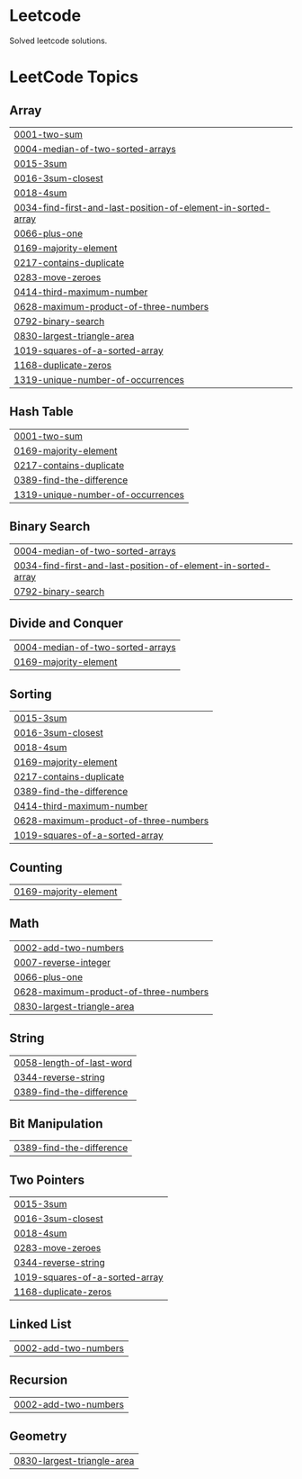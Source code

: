 # Leetcode
Solved leetcode solutions.

<!---LeetCode Topics Start-->
# LeetCode Topics
## Array
|  |
| ------- |
| [0001-two-sum](https://github.com/Reeja20040923/Leetcode/tree/master/0001-two-sum) |
| [0004-median-of-two-sorted-arrays](https://github.com/Reeja20040923/Leetcode/tree/master/0004-median-of-two-sorted-arrays) |
| [0015-3sum](https://github.com/Reeja20040923/Leetcode/tree/master/0015-3sum) |
| [0016-3sum-closest](https://github.com/Reeja20040923/Leetcode/tree/master/0016-3sum-closest) |
| [0018-4sum](https://github.com/Reeja20040923/Leetcode/tree/master/0018-4sum) |
| [0034-find-first-and-last-position-of-element-in-sorted-array](https://github.com/Reeja20040923/Leetcode/tree/master/0034-find-first-and-last-position-of-element-in-sorted-array) |
| [0066-plus-one](https://github.com/Reeja20040923/Leetcode/tree/master/0066-plus-one) |
| [0169-majority-element](https://github.com/Reeja20040923/Leetcode/tree/master/0169-majority-element) |
| [0217-contains-duplicate](https://github.com/Reeja20040923/Leetcode/tree/master/0217-contains-duplicate) |
| [0283-move-zeroes](https://github.com/Reeja20040923/Leetcode/tree/master/0283-move-zeroes) |
| [0414-third-maximum-number](https://github.com/Reeja20040923/Leetcode/tree/master/0414-third-maximum-number) |
| [0628-maximum-product-of-three-numbers](https://github.com/Reeja20040923/Leetcode/tree/master/0628-maximum-product-of-three-numbers) |
| [0792-binary-search](https://github.com/Reeja20040923/Leetcode/tree/master/0792-binary-search) |
| [0830-largest-triangle-area](https://github.com/Reeja20040923/Leetcode/tree/master/0830-largest-triangle-area) |
| [1019-squares-of-a-sorted-array](https://github.com/Reeja20040923/Leetcode/tree/master/1019-squares-of-a-sorted-array) |
| [1168-duplicate-zeros](https://github.com/Reeja20040923/Leetcode/tree/master/1168-duplicate-zeros) |
| [1319-unique-number-of-occurrences](https://github.com/Reeja20040923/Leetcode/tree/master/1319-unique-number-of-occurrences) |
## Hash Table
|  |
| ------- |
| [0001-two-sum](https://github.com/Reeja20040923/Leetcode/tree/master/0001-two-sum) |
| [0169-majority-element](https://github.com/Reeja20040923/Leetcode/tree/master/0169-majority-element) |
| [0217-contains-duplicate](https://github.com/Reeja20040923/Leetcode/tree/master/0217-contains-duplicate) |
| [0389-find-the-difference](https://github.com/Reeja20040923/Leetcode/tree/master/0389-find-the-difference) |
| [1319-unique-number-of-occurrences](https://github.com/Reeja20040923/Leetcode/tree/master/1319-unique-number-of-occurrences) |
## Binary Search
|  |
| ------- |
| [0004-median-of-two-sorted-arrays](https://github.com/Reeja20040923/Leetcode/tree/master/0004-median-of-two-sorted-arrays) |
| [0034-find-first-and-last-position-of-element-in-sorted-array](https://github.com/Reeja20040923/Leetcode/tree/master/0034-find-first-and-last-position-of-element-in-sorted-array) |
| [0792-binary-search](https://github.com/Reeja20040923/Leetcode/tree/master/0792-binary-search) |
## Divide and Conquer
|  |
| ------- |
| [0004-median-of-two-sorted-arrays](https://github.com/Reeja20040923/Leetcode/tree/master/0004-median-of-two-sorted-arrays) |
| [0169-majority-element](https://github.com/Reeja20040923/Leetcode/tree/master/0169-majority-element) |
## Sorting
|  |
| ------- |
| [0015-3sum](https://github.com/Reeja20040923/Leetcode/tree/master/0015-3sum) |
| [0016-3sum-closest](https://github.com/Reeja20040923/Leetcode/tree/master/0016-3sum-closest) |
| [0018-4sum](https://github.com/Reeja20040923/Leetcode/tree/master/0018-4sum) |
| [0169-majority-element](https://github.com/Reeja20040923/Leetcode/tree/master/0169-majority-element) |
| [0217-contains-duplicate](https://github.com/Reeja20040923/Leetcode/tree/master/0217-contains-duplicate) |
| [0389-find-the-difference](https://github.com/Reeja20040923/Leetcode/tree/master/0389-find-the-difference) |
| [0414-third-maximum-number](https://github.com/Reeja20040923/Leetcode/tree/master/0414-third-maximum-number) |
| [0628-maximum-product-of-three-numbers](https://github.com/Reeja20040923/Leetcode/tree/master/0628-maximum-product-of-three-numbers) |
| [1019-squares-of-a-sorted-array](https://github.com/Reeja20040923/Leetcode/tree/master/1019-squares-of-a-sorted-array) |
## Counting
|  |
| ------- |
| [0169-majority-element](https://github.com/Reeja20040923/Leetcode/tree/master/0169-majority-element) |
## Math
|  |
| ------- |
| [0002-add-two-numbers](https://github.com/Reeja20040923/Leetcode/tree/master/0002-add-two-numbers) |
| [0007-reverse-integer](https://github.com/Reeja20040923/Leetcode/tree/master/0007-reverse-integer) |
| [0066-plus-one](https://github.com/Reeja20040923/Leetcode/tree/master/0066-plus-one) |
| [0628-maximum-product-of-three-numbers](https://github.com/Reeja20040923/Leetcode/tree/master/0628-maximum-product-of-three-numbers) |
| [0830-largest-triangle-area](https://github.com/Reeja20040923/Leetcode/tree/master/0830-largest-triangle-area) |
## String
|  |
| ------- |
| [0058-length-of-last-word](https://github.com/Reeja20040923/Leetcode/tree/master/0058-length-of-last-word) |
| [0344-reverse-string](https://github.com/Reeja20040923/Leetcode/tree/master/0344-reverse-string) |
| [0389-find-the-difference](https://github.com/Reeja20040923/Leetcode/tree/master/0389-find-the-difference) |
## Bit Manipulation
|  |
| ------- |
| [0389-find-the-difference](https://github.com/Reeja20040923/Leetcode/tree/master/0389-find-the-difference) |
## Two Pointers
|  |
| ------- |
| [0015-3sum](https://github.com/Reeja20040923/Leetcode/tree/master/0015-3sum) |
| [0016-3sum-closest](https://github.com/Reeja20040923/Leetcode/tree/master/0016-3sum-closest) |
| [0018-4sum](https://github.com/Reeja20040923/Leetcode/tree/master/0018-4sum) |
| [0283-move-zeroes](https://github.com/Reeja20040923/Leetcode/tree/master/0283-move-zeroes) |
| [0344-reverse-string](https://github.com/Reeja20040923/Leetcode/tree/master/0344-reverse-string) |
| [1019-squares-of-a-sorted-array](https://github.com/Reeja20040923/Leetcode/tree/master/1019-squares-of-a-sorted-array) |
| [1168-duplicate-zeros](https://github.com/Reeja20040923/Leetcode/tree/master/1168-duplicate-zeros) |
## Linked List
|  |
| ------- |
| [0002-add-two-numbers](https://github.com/Reeja20040923/Leetcode/tree/master/0002-add-two-numbers) |
## Recursion
|  |
| ------- |
| [0002-add-two-numbers](https://github.com/Reeja20040923/Leetcode/tree/master/0002-add-two-numbers) |
## Geometry
|  |
| ------- |
| [0830-largest-triangle-area](https://github.com/Reeja20040923/Leetcode/tree/master/0830-largest-triangle-area) |
<!---LeetCode Topics End-->